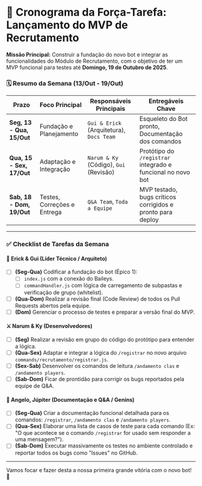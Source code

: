 # 🚀 Cronograma da Força-Tarefa: Lançamento do MVP de Recrutamento

**Missão Principal:** Construir a fundação do novo bot e integrar as funcionalidades do Módulo de Recrutamento, com o objetivo de ter um MVP funcional para testes até **Domingo, 19 de Outubro de 2025**.

### 🗓️ Resumo da Semana (13/Out - 19/Out)

| Prazo                      | Foco Principal             | Responsáveis Principais          | Entregáveis Chave                                         |
| -------------------------- | -------------------------- | -------------------------------- | --------------------------------------------------------- |
| **Seg, 13 - Qua, 15/Out** | Fundação e Planejamento    | `Gui & Erick` (Arquitetura), `Docs Team` | Esqueleto do Bot pronto, Documentação dos comandos        |
| **Qua, 15 - Sex, 17/Out** | Adaptação e Integração     | `Narum & Ky` (Código), `Gui` (Revisão) | Protótipo do `/registrar` integrado e funcional no novo bot |
| **Sab, 18 - Dom, 19/Out** | Testes, Correções e Entrega | `Q&A Team`, `Toda a Equipe`      | MVP testado, bugs críticos corrigidos e pronto para deploy |

---

### ✅ Checklist de Tarefas da Semana

#### 👑 Erick & Gui (Líder Técnico / Arquiteto)
- [ ] **(Seg-Qua)** Codificar a fundação do bot (Épico 1):
  - [ ] `index.js` com a conexão do Baileys.
  - [ ] `commandHandler.js` com lógica de carregamento de subpastas e verificação de grupo (whitelist).
- [ ] **(Qua-Dom)** Realizar a revisão final (Code Review) de todos os Pull Requests abertos pela equipe.
- [ ] **(Dom)** Gerenciar o processo de testes e preparar a versão final do MVP.

#### ⚔️ Narum & Ky (Desenvolvedores)
- [ ] **(Seg)** Realizar a revisão em grupo do código do protótipo para entender a lógica.
- [ ] **(Qua-Sex)** Adaptar e integrar a lógica do `/registrar` no novo arquivo `commands/recrutamento/registrar.js`.
- [ ] **(Sex-Sab)** Desenvolver os comandos de leitura `/andamento clas` e `/andamento players`.
- [ ] **(Sab-Dom)** Ficar de prontidão para corrigir os bugs reportados pela equipe de Q&A.

#### 📜 Angelo, Júpiter (Documentação e Q&A / Genins)
- [ ] **(Seg-Qua)** Criar a documentação funcional detalhada para os comandos: `/registrar`, `/andamento clas` e `/andamento players`.
- [ ] **(Qua-Sex)** Elaborar uma lista de casos de teste para cada comando (Ex: "O que acontece se o comando `/registrar` for usado sem responder a uma mensagem?").
- [ ] **(Sab-Dom)** Executar massivamente os testes no ambiente controlado e reportar todos os bugs como "Issues" no GitHub.

---

Vamos focar e fazer desta a nossa primeira grande vitória com o novo bot! 🚀
